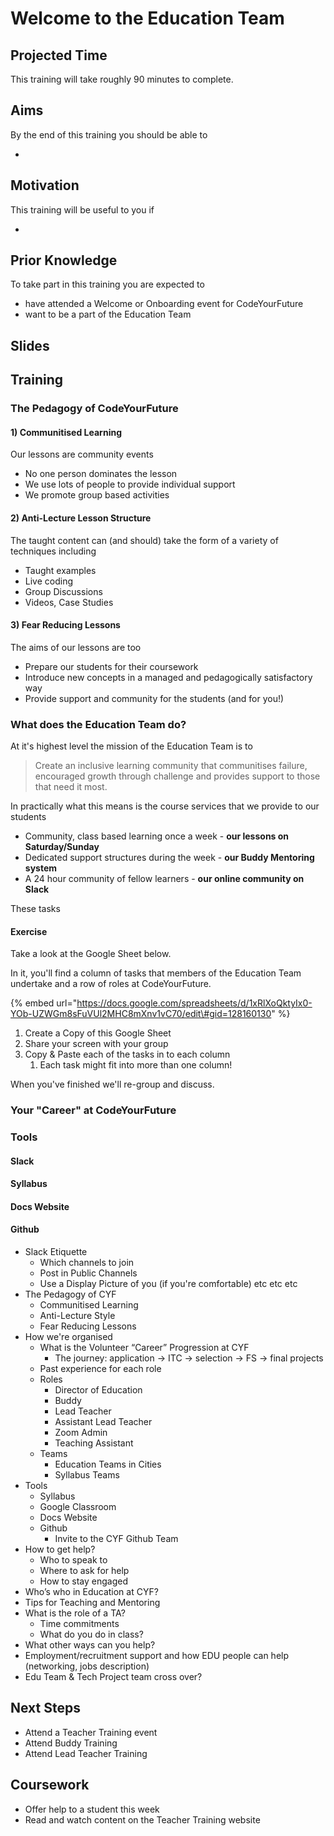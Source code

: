 # Welcome to the Education Team

## Projected Time

This training will take roughly 90 minutes to complete.

## Aims

By the end of this training you should be able to

* 
## Motivation

This training will be useful to you if 

* 
## Prior Knowledge

To take part in this training you are expected to 

* have attended a Welcome or Onboarding event for CodeYourFuture
* want to be a part of the Education Team

## Slides



## Training <a id="docs-internal-guid-39b630af-7fff-3699-365c-27123d2f9a26"></a>

### The Pedagogy of CodeYourFuture

#### 1\) Communitised Learning

Our lessons are community events

* No one person dominates the lesson
* We use lots of people to provide individual support
* We promote group based activities

#### 2\) Anti-Lecture Lesson Structure

The taught content can \(and should\) take the form of a variety of techniques including

* Taught examples
* Live coding
* Group Discussions
* Videos, Case Studies

#### 3\) Fear Reducing Lessons

The aims of our lessons are too

* Prepare our students for their coursework
* Introduce new concepts in a managed and pedagogically satisfactory way
* Provide support and community for the students \(and for you!\)

### What does the Education Team do?

At it's highest level the mission of the Education Team is to 

> Create an inclusive learning community that communitises failure, encouraged growth through challenge and provides support to those that need it most.

In practically what this means is the course services that we provide to our students

* Community, class based learning once a week - **our lessons on Saturday/Sunday**
* Dedicated support structures during the week - **our Buddy Mentoring system**
* A 24 hour community of fellow learners - **our online community on Slack**

These tasks 

#### Exercise 

Take a look at the Google Sheet below.   
  
In it, you'll find a column of tasks that members of the Education Team undertake and a row of roles at CodeYourFuture.

{% embed url="https://docs.google.com/spreadsheets/d/1xRlXoQktyIx0-YOb-UZWGm8sFuVUl2MHC8mXnv1vC70/edit\#gid=128160130" %}

1. Create a Copy of this Google Sheet
2. Share your screen with your group
3. Copy & Paste each of the tasks in to each column
   1. Each task might fit into more than one column!

When you've finished we'll re-group and discuss.

### Your "Career" at CodeYourFuture



### Tools

#### Slack

#### Syllabus

#### Docs Website

#### Github



* Slack Etiquette
  * Which channels to join
  * Post in Public Channels
  * Use a Display Picture of you \(if you're comfortable\) etc etc etc
* The Pedagogy of CYF
  * Communitised Learning
  * Anti-Lecture Style
  * Fear Reducing Lessons
* How we're organised
  * What is the Volunteer “Career” Progression at CYF
    * The journey: application -&gt; ITC -&gt; selection -&gt; FS -&gt; final projects
  * Past experience for each role
  * Roles
    * Director of Education
    * Buddy
    * Lead Teacher
    * Assistant Lead Teacher
    * Zoom Admin
    * Teaching Assistant
  * Teams
    * Education Teams in Cities
    * Syllabus Teams
* Tools
  * Syllabus
  * Google Classroom
  * Docs Website
  * Github
    * Invite to the CYF Github Team
* How to get help?
  * Who to speak to
  * Where to ask for help
  * How to stay engaged
* Who’s who in Education at CYF?
* Tips for Teaching and Mentoring
* What is the role of a TA?
  * Time commitments
  * What do you do in class?
* What other ways can you help?
* Employment/recruitment support and how EDU people can help \(networking, jobs description\)
* Edu Team & Tech Project team cross over?

## Next Steps

* Attend a Teacher Training event
* Attend Buddy Training
* Attend Lead Teacher Training

## Coursework

* Offer help to a student this week
* Read and watch content on the Teacher Training website

